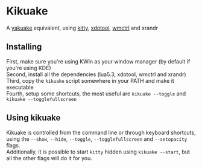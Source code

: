 # Kikuake
A [yakuake](https://github.com/KDE/yakuake) equivalent, using [kitty](https://github.com/kovidgoyal/kitty), [xdotool](https://github.com/jordansissel/xdotool), [wmctrl](https://www.freedesktop.org/wiki/Software/wmctrl/) and xrandr

## Installing
First, make sure you're using KWin as your window manager (by default if you're using KDE)  
Second, install all the dependencies (lua5.3, xdotool, wmctrl and xrandr)  
Third, copy the `kikuake` script somewhere in your PATH and make it executable  
Fourth, setup some shortcuts, the most useful are `kikuake --toggle` and `kikuake --togglefullscreen`

## Using kikuake
Kikuake is controlled from the command line or through keyboard shortcuts, using the `--show`, `--hide`, `--toggle`, `--togglefullscreen` and `--setopacity` flags.  
Additionally, it is possible to start `kitty` hidden using `kikuake --start`, but all the other flags will do it for you.
